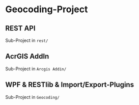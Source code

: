 # Geocoding-Project

## REST API
Sub-Project in `rest/`

## AcrGIS AddIn
Sub-Project in `Arcgis Addin/`

## WPF & RESTlib & Import/Export-Plugins
Sub-Project in `Geocoding/`